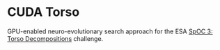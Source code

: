 # CUDA Torso

GPU-enabled neuro-evolutionary search approach for the ESA [SpOC 3: Torso Decompositions](https://optimise.esa.int/challenge/spoc-3-torso-decompositions/About) challenge.
